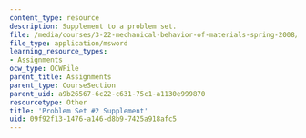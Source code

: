 ```yaml
---
content_type: resource
description: Supplement to a problem set.
file: /media/courses/3-22-mechanical-behavior-of-materials-spring-2008/09f92f131476a146d8b97425a918afc5_2_2.xls
file_type: application/msword
learning_resource_types:
- Assignments
ocw_type: OCWFile
parent_title: Assignments
parent_type: CourseSection
parent_uid: a9b26567-6c22-c631-75c1-a1130e999870
resourcetype: Other
title: 'Problem Set #2 Supplement'
uid: 09f92f13-1476-a146-d8b9-7425a918afc5
---
```

